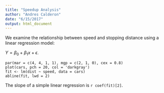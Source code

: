 ```yaml
---
title: "Speedup Analysis"
author: "Andres Calderon"
date: "6/15/2017"
output: html_document
---
```


We examine the relationship between speed and stopping distance using a linear regression model:

$Y = \beta_0 + \beta_1 x + \epsilon$.

```{r fig.width=4, fig.height=3, fig.align='center'}
par(mar = c(4, 4, 1, 1), mgp = c(2, 1, 0), cex = 0.8)
plot(cars, pch = 20, col = 'darkgray')
fit <- lm(dist ~ speed, data = cars)
abline(fit, lwd = 2)
```

The slope of a simple linear regression is `r coef(fit)[2]`.